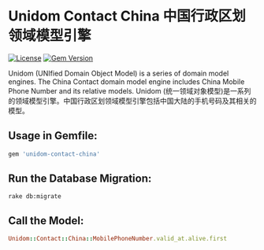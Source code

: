 # Unidom Contact China 中国行政区划领域模型引擎

[![License](https://img.shields.io/badge/license-MIT-green.svg)](http://opensource.org/licenses/MIT)
[![Gem Version](https://badge.fury.io/rb/unidom-contact-china.svg)](https://badge.fury.io/rb/unidom-contact-china)

Unidom (UNIfied Domain Object Model) is a series of domain model engines. The China Contact domain model engine includes China Mobile Phone Number and its relative models.
Unidom (统一领域对象模型)是一系列的领域模型引擎。中国行政区划领域模型引擎包括中国大陆的手机号码及其相关的模型。

## Usage in Gemfile:
```ruby
gem 'unidom-contact-china'
```

## Run the Database Migration:
```shell
rake db:migrate
```

## Call the Model:
```ruby
Unidom::Contact::China::MobilePhoneNumber.valid_at.alive.first
```

